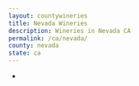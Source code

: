 ```yaml
---
layout: countywineries
title: Nevada Wineries
description: Wineries in Nevada CA
permalink: /ca/nevada/
county: nevada
state: ca
---
```

-

